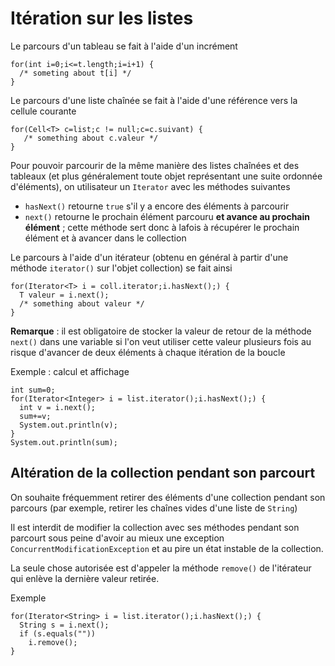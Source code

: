 Itération sur les listes
========================

Le parcours d'un tableau se fait à l'aide d'un incrément

    for(int i=0;i<=t.length;i=i+1) {
      /* someting about t[i] */
    } 

Le parcours d'une liste chaînée se fait à l'aide d'une référence vers la cellule courante

    for(Cell<T> c=list;c != null;c=c.suivant) {
       /* something about c.valeur */
    }
     
Pour pouvoir parcourir de la même manière des listes chaînées et des tableaux (et plus généralement toute objet représentant une suite ordonnée d'éléments), on utilisateur un `Iterator` avec les méthodes suivantes

- `hasNext()` retourne `true` s'il y a encore des éléments à parcourir
- `next()` retourne le prochain élément parcouru **et avance au prochain élément** ; cette méthode sert donc à lafois à récupérer le prochain élément et à avancer dans le collection

Le parcours à l'aide d'un itérateur (obtenu en général à partir d'une méthode `iterator()` sur l'objet collection) se fait ainsi

    for(Iterator<T> i = coll.iterator;i.hasNext();) {
      T valeur = i.next();
      /* something about valeur */
    }
 
**Remarque** : il est obligatoire de stocker la valeur de retour de la méthode `next()` dans une variable si l'on veut utiliser cette valeur plusieurs fois au risque d'avancer de deux éléments à chaque itération de la boucle

Exemple : calcul et affichage

    int sum=0;
    for(Iterator<Integer> i = list.iterator();i.hasNext();) {
      int v = i.next();
      sum+=v;
      System.out.println(v);
    }
    System.out.println(sum);

Altération de la collection pendant son parcourt
------------------------------------------------

On souhaite fréquemment retirer des éléments d'une collection pendant son parcours (par exemple, retirer les chaînes vides d'une liste de `String`)

Il est interdit de modifier la collection avec ses méthodes pendant son parcourt sous peine d'avoir au mieux une exception `ConcurrentModificationException` et au pire un état instable de la collection.

La seule chose autorisée est d'appeler la méthode `remove()` de l'itérateur qui enlève la dernière valeur retirée.

Exemple

    for(Iterator<String> i = list.iterator();i.hasNext();) {
      String s = i.next();
      if (s.equals(""))
        i.remove();
    }